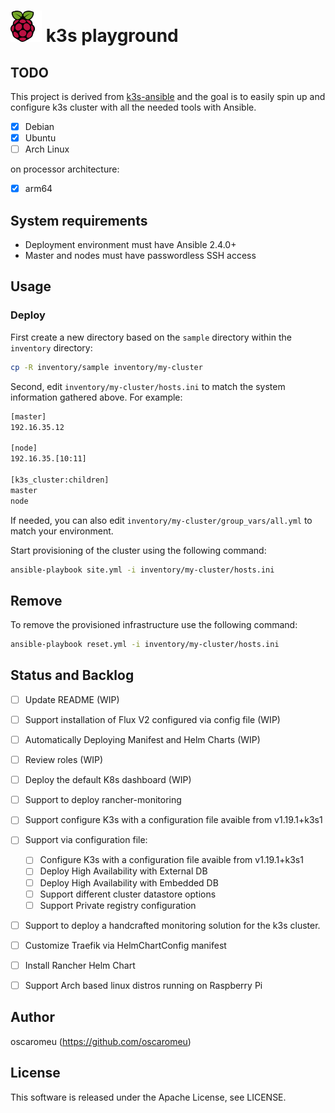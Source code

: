 # ![Raspberry Pi](docs/img/logo_raspberry-pi.svg) k3s playground 

## TODO

This project is derived from [k3s-ansible](https://github.com/k3s-io/k3s-ansible) and the goal is to easily spin up and configure k3s cluster with all the needed tools with Ansible. 
 
- [X] Debian
- [X] Ubuntu
- [ ] Arch Linux

on processor architecture:

- [X] arm64

## System requirements

+ Deployment environment must have Ansible 2.4.0+
+ Master and nodes must have passwordless SSH access

## Usage

### Deploy

First create a new directory based on the `sample` directory within the `inventory` directory:

```bash
cp -R inventory/sample inventory/my-cluster
```

Second, edit `inventory/my-cluster/hosts.ini` to match the system information gathered above. For example:

```bash
[master]
192.16.35.12

[node]
192.16.35.[10:11]

[k3s_cluster:children]
master
node
```

If needed, you can also edit `inventory/my-cluster/group_vars/all.yml` to match your environment.

Start provisioning of the cluster using the following command:

```bash
ansible-playbook site.yml -i inventory/my-cluster/hosts.ini
```

## Remove

To remove the provisioned infrastructure use the following command:

```bash
ansible-playbook reset.yml -i inventory/my-cluster/hosts.ini
```

## Status and Backlog
- [ ] Update README (WIP)
- [ ] Support installation of Flux V2 configured via config file (WIP)
- [ ] Automatically Deploying Manifest and Helm Charts (WIP)
- [ ] Review roles (WIP)
- [ ] Deploy the default K8s dashboard (WIP) 
- [ ] Support to deploy rancher-monitoring
- [ ] Support configure K3s with a configuration file avaible from v1.19.1+k3s1
- [ ] Support via configuration file:
  - [ ] Configure K3s with a configuration file avaible from v1.19.1+k3s1
  - [ ] Deploy High Availability with External DB
  - [ ] Deploy High Availability with Embedded DB
  - [ ] Support different cluster datastore options
  - [ ] Support Private registry configuration
- [ ] Support to deploy a handcrafted monitoring solution for the k3s cluster.
- [ ] Customize Traefik via HelmChartConfig manifest
- [ ] Install Rancher Helm Chart
- [ ] Support Arch based linux distros running on Raspberry Pi


## Author

oscaromeu (https://github.com/oscaromeu)

## License

This software is released under the Apache License, see LICENSE.
